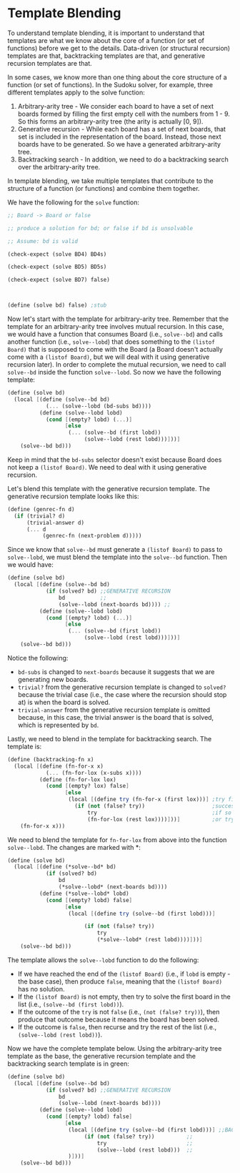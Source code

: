 # Template Blending

To understand template blending, it is important to understand that templates are what we know about the core of a function (or set of functions) before we get to the details. Data-driven (or structural recursion) templates are that, backtracking templates are that, and generative recursion templates are that.

In some cases, we know more than one thing about the core structure of a function (or set of functions). In the Sudoku solver, for example, three different templates apply to the solve function:

1. Arbitrary-arity tree - We consider each board to have a set of next boards formed by filling the first empty cell with the numbers from 1 - 9. So this forms an arbitrary-arity tree (the arity is actually [0, 9]).
2. Generative recursion - While each board has a set of next boards, that set is included in the representation of the board. Instead, those next boards have to be generated. So we have a generated arbitrary-arity tree.
3. Backtracking search - In addition, we need to do a backtracking search over the arbitrary-arity tree.

In template blending, we take multiple templates that contribute to the structure of a function (or functions) and combine them together.

We have the following for the `solve` function:

```scheme
;; Board -> Board or false

;; produce a solution for bd; or false if bd is unsolvable

;; Assume: bd is valid

(check-expect (solve BD4) BD4s)

(check-expect (solve BD5) BD5s)

(check-expect (solve BD7) false)



(define (solve bd) false) ;stub
```

Now let's start with the template for arbitrary-arity tree. Remember that the template for an arbitrary-arity tree involves mutual recursion. In this case, we would have a function that consumes Board (i.e., `solve--bd`) and calls another function (i.e., `solve--lobd`) that does something to the `(listof Board)` that is supposed to come with the Board (a Board doesn't actually come with a `(listof Board)`, but we will deal with it using generative recursion later). In order to complete the mutual recursion, we need to call `solve--bd` inside the function `solve--lobd`. So now we have the following template:

```scheme
(define (solve bd)
  (local [(define (solve--bd bd)
            (... (solve--lobd (bd-subs bd))))
          (define (solve--lobd lobd)
            (cond [(empty? lobd) (...)]
                  [else
                   (... (solve--bd (first lobd))
                        (solve--lobd (rest lobd)))]))]
    (solve--bd bd)))
```

Keep in mind that the `bd-subs` selector doesn't exist because Board does not keep a `(listof Board)`. We need to deal with it using generative recursion.

Let's blend this template with the generative recursion template. The generative recursion template looks like this:

```scheme
(define (genrec-fn d)
  (if (trivial? d)
      (trivial-answer d)
      (... d
           (genrec-fn (next-problem d)))))
```

Since we know that `solve--bd` must generate a `(listof Board)` to pass to `solve--lobd`, we must blend the template into the `solve--bd` function. Then we would have:

```scheme
(define (solve bd)
  (local [(define (solve--bd bd)
            (if (solved? bd) ;;GENERATIVE RECURSION
                bd           ;;
                (solve--lobd (next-boards bd)))) ;;
          (define (solve--lobd lobd)
            (cond [(empty? lobd) (...)]
                  [else
                   (... (solve--bd (first lobd))
                        (solve--lobd (rest lobd)))]))]
    (solve--bd bd)))
```

Notice the following:

- `bd-subs` is changed to `next-boards` because it suggests that we are generating new boards.
- `trivial?` from the generative recursion template is changed to `solved?` because the trivial case (i.e., the case where the recursion should stop at) is when the board is solved.
- `trivial-answer` from the generative recursion template is omitted because, in this case, the trivial answer is the board that is solved, which is represented by `bd`.

Lastly, we need to blend in the template for backtracking search. The template is:

```scheme
(define (backtracking-fn x)
  (local [(define (fn-for-x x)
            (... (fn-for-lox (x-subs x))))
          (define (fn-for-lox lox)
            (cond [(empty? lox) false]
                  [else
                   (local [(define try (fn-for-x (first lox)))] ;try first child
                     (if (not (false? try))                     ;successful?
                         try                                    ;if so produce that
                         (fn-for-lox (rest lox))))]))]          ;or try rest of children
    (fn-for-x x)))
```

We need to blend the template for `fn-for-lox` from above into the function `solve--lobd`. The changes are marked with *:

```scheme
(define (solve bd)
  (local [(define (*solve--bd* bd)
            (if (solved? bd)
                bd
                (*solve--lobd* (next-boards bd))))
          (define (*solve--lobd* lobd)
            (cond [(empty? lobd) false]
                  [else
                   (local [(define try (solve--bd (first lobd)))]

                        (if (not (false? try))
                            try
                            (*solve--lobd* (rest lobd))))]))]
    (solve--bd bd)))
```

The template allows the `solve--lobd` function to do the following:

- If we have reached the end of the `(listof Board)` (i.e., if `lobd` is empty - the base case), then produce `false`, meaning that the `(listof Board)` has no solution.
- If the `(listof Board)` is not empty, then try to solve the first board in the list (i.e., `(solve--bd (first lobd))`).
- If the outcome of the `try` is not `false` (i.e., `(not (false? try))`), then produce that outcome because it means the board has been solved.
- If the outcome is `false`, then recurse and try the rest of the list (i.e., `(solve--lobd (rest lobd))`).

Now we have the complete template below. Using the arbitrary-arity tree template as the base, the generative recursion template and the backtracking search template is in green:

```scheme
(define (solve bd)
  (local [(define (solve--bd bd)
            (if (solved? bd) ;;GENERATIVE RECURSION
                bd
                (solve--lobd (next-boards bd))))
          (define (solve--lobd lobd)
            (cond [(empty? lobd) false]
                  [else
                   (local [(define try (solve--bd (first lobd)))] ;;BACKTRACKING SEARCH
                        (if (not (false? try))          ;;
                            try                         ;;
                            (solve--lobd (rest lobd)))  ;;
                   )]))]
    (solve--bd bd)))
```


               